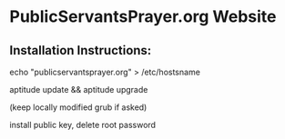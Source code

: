 # PublicServantsPrayer.org Website

## Installation Instructions:

  echo "publicservantsprayer.org" > /etc/hostsname

  aptitude update && aptitude upgrade

(keep locally modified grub if asked)

install public key, delete root password
